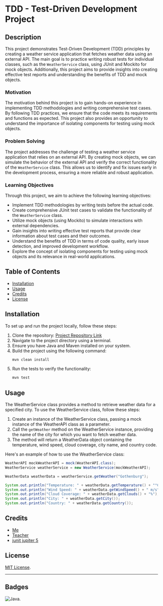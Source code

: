 
# TDD - Test-Driven Development Project

## Description

This project demonstrates Test-Driven Development (TDD) principles by creating a weather service application that fetches weather data using an external API. The main goal is to practice writing robust tests for individual classes, such as the `WeatherService` class, using JUnit and Mockito for mock objects. Additionally, this project aims to provide insights into creating effective test reports and understanding the benefits of TDD and mock objects.

### Motivation

The motivation behind this project is to gain hands-on experience in implementing TDD methodologies and writing comprehensive test cases. By following TDD practices, we ensure that the code meets its requirements and functions as expected. This project also provides an opportunity to understand the importance of isolating components for testing using mock objects.

### Problem Solving

The project addresses the challenge of testing a weather service application that relies on an external API. By creating mock objects, we can simulate the behavior of the external API and verify the correct functionality of the `WeatherService` class. This allows us to identify and fix issues early in the development process, ensuring a more reliable and robust application.

### Learning Objectives

Through this project, we aim to achieve the following learning objectives:

- Implement TDD methodologies by writing tests before the actual code.
- Create comprehensive JUnit test cases to validate the functionality of the `WeatherService` class.
- Utilize mock objects (using Mockito) to simulate interactions with external dependencies.
- Gain insights into writing effective test reports that provide clear information about test cases and their outcomes.
- Understand the benefits of TDD in terms of code quality, early issue detection, and improved development workflow.
- Explore the concept of isolating components for testing using mock objects and its relevance in real-world applications.

## Table of Contents

- [Installation](#installation)
- [Usage](#usage)
- [Credits](#credits)
- [License](#license)

## Installation

To set up and run the project locally, follow these steps:

1. Clone the repository: [Project Repository Link]([https://github.com/yourusername/your-repo-name](https://github.com/Campus-Molndal-JIN23/tdd-och-mock-Abukar-Abdale.git))
2. Navigate to the project directory using a terminal.
3. Ensure you have Java and Maven installed on your system.
4. Build the project using the following command:
   ```sh
   mvn clean install
   ```
5. Run the tests to verify the functionality:
   ```sh
   mvn test
   ```

## Usage

The WeatherService class provides a method to retrieve weather data for a specified city. To use the WeatherService class, follow these steps:

1. Create an instance of the WeatherService class, passing a mock instance of the WeatherAPI class as a parameter.
2. Call the `getWeather` method on the WeatherService instance, providing the name of the city for which you want to fetch weather data.
3. The method will return a WeatherData object containing the temperature, wind speed, cloud coverage, city name, and country code.

Here's an example of how to use the WeatherService class:

```java
WeatherAPI mockWeatherAPI = mock(WeatherAPI.class);
WeatherService weatherService = new WeatherService(mockWeatherAPI);

WeatherData weatherData = weatherService.getWeather("Gothenburg");

System.out.println("Temperature: " + weatherData.getTemperature() + "°C");
System.out.println("Wind Speed: " + weatherData.getWindSpeed() + " m/s");
System.out.println("Cloud Coverage: " + weatherData.getClouds() + "%");
System.out.println("City: " + weatherData.getCity());
System.out.println("Country: " + weatherData.getCountry());
```

## Credits

- [Me](https://github.com/Abukar-Abdale)
- [Teacher](https://github.com/marcusjobb)
- [junit jupiter 5](https://mvnrepository.com/artifact/org.junit.jupiter/junit-jupiter/5.7.0)

## License

[MIT License](https://choosealicense.com/licenses/mit/).

---

## Badges

![Java](https://img.shields.io/badge/Java-%3E%3D%2019-brightgreen.svg).

